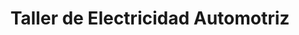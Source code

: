 ---
title: "Taller de Electricidad Automotriz"
url: /managua/taller-de-electricidad-automotriz/
shop: Autowerkstatt
---